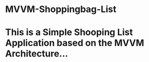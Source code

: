 # MVVM-Shoppingbag-List
# This is a Simple Shooping List Application based on the MVVM Architecture...
